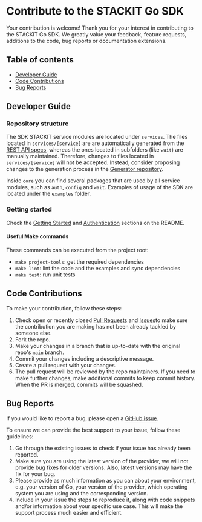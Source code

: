 # Contribute to the STACKIT Go SDK
Your contribution is welcome! Thank you for your interest in contributing to the STACKIT Go SDK. We greatly value your feedback, feature requests, additions to the code, bug reports or documentation extensions.

## Table of contents
- [Developer Guide](#developer-guide)
- [Code Contributions](#code-contributions)
- [Bug Reports](#bug-reports)

## Developer Guide
### Repository structure
The SDK STACKIT service modules are located under `services`. The files located in `services/[service]` are are automatically generated from the [REST API specs](https://github.com/stackitcloud/stackit-api-specifications), whereas the ones located in subfolders (like `wait`) are manually maintained. Therefore, changes to files located in `services/[service]` will not be accepted. Instead, consider proposing changes to the generation process in the [Generator repository](https://github.com/stackitcloud/stackit-sdk-generator).

Inside `core` you can find several packages that are used by all service modules, such as `auth`, `config` and `wait`. Examples of usage of the SDK are located under the `examples` folder. 

### Getting started

Check the [Getting Started](README.md#getting-started) and [Authentication](README.md#authentication) sections on the README.

#### Useful Make commands

These commands can be executed from the project root:

- `make project-tools`: get the required dependencies
- `make lint`: lint the code and the examples and sync dependencies
- `make test`: run unit tests

## Code Contributions

To make your contribution, follow these steps:
1. Check open or recently closed [Pull Requests](https://github.com/stackitcloud/stackit-sdk-go/pulls) and [Issues](https://github.com/stackitcloud/stackit-sdk-go/issues)to make sure the contribution you are making has not been already tackled by someone else.
2. Fork the repo. 
3. Make your changes in a branch that is up-to-date with the original repo's `main` branch.
4. Commit your changes including a descriptive message.
5. Create a pull request with your changes.
6. The pull request will be reviewed by the repo maintainers. If you need to make further changes, make additional commits to keep commit history. When the PR is merged, commits will be squashed.

## Bug Reports
If you would like to report a bug, please open a [GitHub issue](https://github.com/stackitcloud/stackit-sdk-go/issues/new).

To ensure we can provide the best support to your issue, follow these guidelines:

1. Go through the existing issues to check if your issue has already been reported.
2. Make sure you are using the latest version of the provider, we will not provide bug fixes for older versions. Also, latest versions may have the fix for your bug.
3. Please provide as much information as you can about your environment, e.g. your version of Go, your version of the provider, which operating system you are using and the corresponding version.
4. Include in your issue the steps to reproduce it, along with code snippets and/or information about your specific use case. This will make the support process much easier and efficient.
